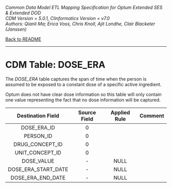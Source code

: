 *Common Data Model ETL Mapping Specification for Optum Extended SES & Extended DOD* 
<br>*CDM Version = 5.0.1, Clinformatics Version = v7.0*
<br>*Authors: Qianli Ma; Erica Voss, Chris Knoll, Ajit Londhe, Clair Blacketer (Janssen)*

[Back to README](README.md)

---

# CDM Table: DOSE_ERA

The *DOSE_ERA* table captures the span of time when the person is
assumed to be exposed to a constant dose of a specific active
ingredient.

Optum does not have clear dose information so this table will only
contain one value representing the fact that no dose information will be
captured.

<a name="table-mappings-dose-era"></a>

**Destination Field**|**Source Field**|**Applied Rule**|**Comment**
:-----:|:-----:|:-----:|:-----:
DOSE_ERA_ID|0| | 
PERSON_ID|0| | 
DRUG_CONCEPT_ID|0| | 
UNIT_CONCEPT_ID|0| | 
DOSE_VALUE|-|NULL| 
DOSE_ERA_START_DATE|-|NULL| 
DOSE_ERA_END_DATE|-|NULL| 
  